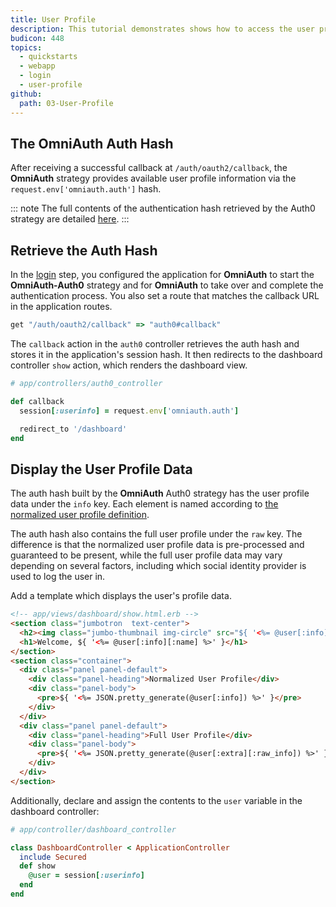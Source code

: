 ```yaml
---
title: User Profile
description: This tutorial demonstrates shows how to access the user profile information using OmniAuth-Auth0 strategy.
budicon: 448
topics:
  - quickstarts
  - webapp
  - login
  - user-profile
github:
  path: 03-User-Profile
---
```


## The OmniAuth Auth Hash

After receiving a successful callback at `/auth/oauth2/callback`, the **OmniAuth** strategy provides available user profile information via the `request.env['omniauth.auth']` hash.

::: note
The full contents of the authentication hash retrieved by the Auth0 strategy are detailed [here](https://github.com/auth0/omniauth-auth0#auth-hash).
:::

## Retrieve the Auth Hash

In the [login](/quickstart/webapp/rails/01-login) step, you configured the application for **OmniAuth** to start the **OmniAuth-Auth0** strategy and for **OmniAuth** to take over and complete the authentication process. You also set a route that matches the callback URL in the application routes.

```ruby
get "/auth/oauth2/callback" => "auth0#callback"
```

The `callback` action in the `auth0` controller retrieves the auth hash and stores it in the application's session hash. It then redirects to the dashboard controller `show` action, which renders the dashboard view.

```ruby
# app/controllers/auth0_controller

def callback
  session[:userinfo] = request.env['omniauth.auth']

  redirect_to '/dashboard'
end
```

## Display the User Profile Data

The auth hash built by the **OmniAuth** Auth0 strategy has the user profile data under the `info` key. Each element is named according to [the normalized user profile definition](/user-profile/normalized).

The auth hash also contains the full user profile under the `raw` key. The difference is that the normalized user profile data is pre-processed and guaranteed to be present, while the full user profile data may vary depending on several factors, including which social identity provider is used to log the user in.

Add a template which displays the user's profile data.

```html
<!-- app/views/dashboard/show.html.erb -->
<section class="jumbotron  text-center">
  <h2><img class="jumbo-thumbnail img-circle" src="${ '<%= @user[:info][:image] %>' }"/></h2>
  <h1>Welcome, ${ '<%= @user[:info][:name] %>' }</h1>
</section>
<section class="container">
  <div class="panel panel-default">
    <div class="panel-heading">Normalized User Profile</div>
    <div class="panel-body">
      <pre>${ '<%= JSON.pretty_generate(@user[:info]) %>' }</pre>
    </div>
  </div>
  <div class="panel panel-default">
    <div class="panel-heading">Full User Profile</div>
    <div class="panel-body">
      <pre>${ '<%= JSON.pretty_generate(@user[:extra][:raw_info]) %>' }</pre>
    </div>
  </div>
</section>
```

Additionally, declare and assign the contents to the `user` variable in the dashboard controller:

```ruby
# app/controller/dashboard_controller

class DashboardController < ApplicationController
  include Secured
  def show
    @user = session[:userinfo]
  end
end
```
